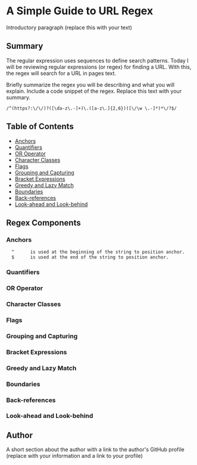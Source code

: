 # A Simple Guide to URL Regex

Introductory paragraph (replace this with your text)

## Summary

The regular expression uses sequences to define search patterns. Today I will be reviewing regular expressions (or regex) for finding a URL. With this, the regex will search for a URL in pages text.

Briefly summarize the regex you will be describing and what you will explain. Include a code snippet of the regex. Replace this text with your summary.

```
/^(https?:\/\/)?([\da-z\.-]+)\.([a-z\.]{2,6})([\/\w \.-]*)*\/?$/
```

## Table of Contents

- [Anchors](#anchors)
- [Quantifiers](#quantifiers)
- [OR Operator](#or-operator)
- [Character Classes](#character-classes)
- [Flags](#flags)
- [Grouping and Capturing](#grouping-and-capturing)
- [Bracket Expressions](#bracket-expressions)
- [Greedy and Lazy Match](#greedy-and-lazy-match)
- [Boundaries](#boundaries)
- [Back-references](#back-references)
- [Look-ahead and Look-behind](#look-ahead-and-look-behind)

## Regex Components

### Anchors

```
  ^      is used at the beginning of the string to position anchor.      
  $      is used at the end of the string to position anchor.
```

### Quantifiers

### OR Operator

### Character Classes

### Flags

### Grouping and Capturing

### Bracket Expressions

### Greedy and Lazy Match

### Boundaries

### Back-references

### Look-ahead and Look-behind

## Author

A short section about the author with a link to the author's GitHub profile (replace with your information and a link to your profile)
